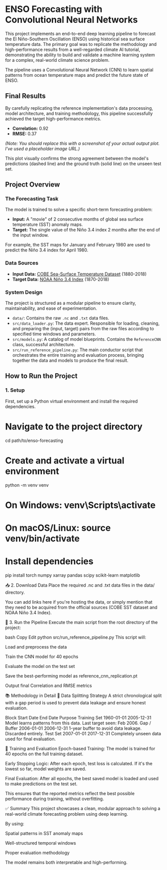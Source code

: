 # ENSO Forecasting with Convolutional Neural Networks

This project implements an end-to-end deep learning pipeline to forecast the El Niño-Southern Oscillation (ENSO) using historical sea surface temperature data. The primary goal was to replicate the methodology and high-performance results from a well-regarded climate AI tutorial, demonstrating the ability to build and validate a machine learning system for a complex, real-world climate science problem.

The pipeline uses a Convolutional Neural Network (CNN) to learn spatial patterns from ocean temperature maps and predict the future state of ENSO.

## Final Results

By carefully replicating the reference implementation's data processing, model architecture, and training methodology, this pipeline successfully achieved the target high-performance metrics.

- **Correlation:** 0.92
- **RMSE:** 0.37



*(Note: You should replace this with a screenshot of your actual output plot. I've used a placeholder image URL.)*

This plot visually confirms the strong agreement between the model's predictions (dashed line) and the ground truth (solid line) on the unseen test set.

## Project Overview

### The Forecasting Task

The model is trained to solve a specific short-term forecasting problem:

- **Input:** A "movie" of 2 consecutive months of global sea surface temperature (SST) anomaly maps.
- **Target:** The single value of the Niño 3.4 index 2 months after the end of the input window.

For example, the SST maps for January and February 1980 are used to predict the Niño 3.4 index for April 1980.

### Data Sources

- **Input Data:** [COBE Sea-Surface Temperature Dataset](https://psl.noaa.gov/data/gridded/data.cobe.html) (1880-2018)
- **Target Data:** [NOAA Niño 3.4 Index](https://psl.noaa.gov/gcos_wgsp/Timeseries/Data/nino34.long.anom.data) (1870-2018)

### System Design

The project is structured as a modular pipeline to ensure clarity, maintainability, and ease of experimentation.

- `data/`: Contains the raw `.nc` and `.txt` data files.
- `src/data_loader.py`: The data expert. Responsible for loading, cleaning, and preparing the (input, target) pairs from the raw files according to specified time windows and parameters.
- `src/models.py`: A catalog of model blueprints. Contains the `ReferenceCNN` class,  successful architecture.
- `src/run_reference_pipeline.py`: The main conductor script that orchestrates the entire training and evaluation process, bringing together the data and models to produce the final result.

## How to Run the Project

### 1. Setup

First, set up a Python virtual environment and install the required dependencies.


# Navigate to the project directory
cd path/to/enso-forecasting

# Create and activate a virtual environment
python -m venv venv
# On Windows: venv\Scripts\activate
# On macOS/Linux: source venv/bin/activate

# Install dependencies
pip install torch numpy xarray pandas scipy scikit-learn matplotlib

📥 2. Download Data
Place the required .nc and .txt data files in the data/ directory.

You can add links here if you're hosting the data, or simply mention that they need to be acquired from the official sources (COBE SST dataset and NOAA Niño 3.4 Index).

🚀 3. Run the Pipeline
Execute the main script from the root directory of the project:

bash
Copy
Edit
python src/run_reference_pipeline.py
This script will:

Load and preprocess the data

Train the CNN model for 40 epochs

Evaluate the model on the test set

Save the best-performing model as reference_cnn_replication.pt

Output final Correlation and RMSE metrics

📚 Methodology in Detail
🧪 Data Splitting Strategy
A strict chronological split with a gap period is used to prevent data leakage and ensure honest evaluation.

Block	Start Date	End Date	Purpose
Training Set	1960-01-01	2005-12-31	Model learns patterns from this data. Last target seen: Feb 2006.
Gap / Buffer	2006-01-01	2006-12-31	1-year buffer to avoid data leakage. Discarded entirely.
Test Set	2007-01-01	2017-12-31	Completely unseen data used for final evaluation.

🔁 Training and Evaluation
Epoch-based Training:
The model is trained for 40 epochs on the full training dataset.

Early Stopping Logic:
After each epoch, test loss is calculated. If it's the lowest so far, model weights are saved.

Final Evaluation:
After all epochs, the best saved model is loaded and used to make predictions on the test set.

This ensures that the reported metrics reflect the best possible performance during training, without overfitting.

✅ Summary
This project showcases a clean, modular approach to solving a real-world climate forecasting problem using deep learning.

By using:

Spatial patterns in SST anomaly maps

Well-structured temporal windows

Proper evaluation methodology

The model remains both interpretable and high-performing.



